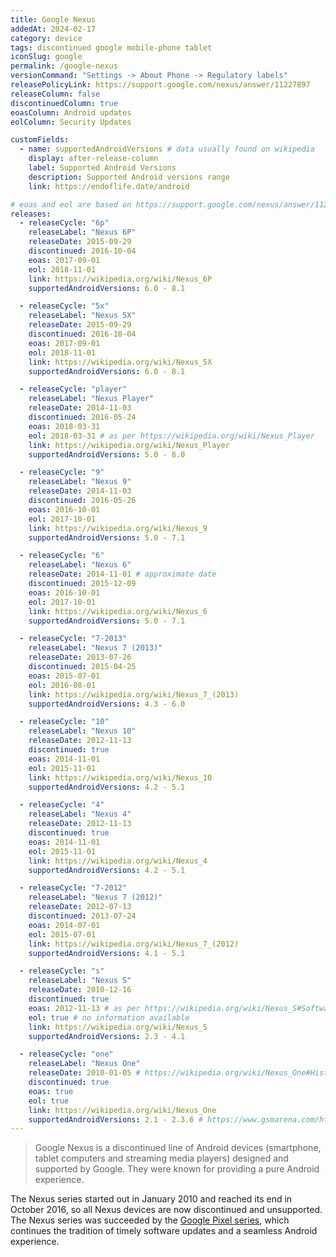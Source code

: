 ```yaml
---
title: Google Nexus
addedAt: 2024-02-17
category: device
tags: discontinued google mobile-phone tablet
iconSlug: google
permalink: /google-nexus
versionCommand: "Settings -> About Phone -> Regulatory labels"
releasePolicyLink: https://support.google.com/nexus/answer/11227897
releaseColumn: false
discontinuedColumn: true
eoasColumn: Android updates
eolColumn: Security Updates

customFields:
  - name: supportedAndroidVersions # data usually found on wikipedia
    display: after-release-column
    label: Supported Android Versions
    description: Supported Android versions range
    link: https://endoflife.date/android

# eoas and eol are based on https://support.google.com/nexus/answer/11227897
releases:
  - releaseCycle: "6p"
    releaseLabel: "Nexus 6P"
    releaseDate: 2015-09-29
    discontinued: 2016-10-04
    eoas: 2017-09-01
    eol: 2018-11-01
    link: https://wikipedia.org/wiki/Nexus_6P
    supportedAndroidVersions: 6.0 - 8.1

  - releaseCycle: "5x"
    releaseLabel: "Nexus 5X"
    releaseDate: 2015-09-29
    discontinued: 2016-10-04
    eoas: 2017-09-01
    eol: 2018-11-01
    link: https://wikipedia.org/wiki/Nexus_5X
    supportedAndroidVersions: 6.0 - 8.1

  - releaseCycle: "player"
    releaseLabel: "Nexus Player"
    releaseDate: 2014-11-03
    discontinued: 2016-05-24
    eoas: 2018-03-31
    eol: 2018-03-31 # as per https://wikipedia.org/wiki/Nexus_Player
    link: https://wikipedia.org/wiki/Nexus_Player
    supportedAndroidVersions: 5.0 - 8.0

  - releaseCycle: "9"
    releaseLabel: "Nexus 9"
    releaseDate: 2014-11-03
    discontinued: 2016-05-26
    eoas: 2016-10-01
    eol: 2017-10-01
    link: https://wikipedia.org/wiki/Nexus_9
    supportedAndroidVersions: 5.0 - 7.1

  - releaseCycle: "6"
    releaseLabel: "Nexus 6"
    releaseDate: 2014-11-01 # approximate date
    discontinued: 2015-12-09
    eoas: 2016-10-01
    eol: 2017-10-01
    link: https://wikipedia.org/wiki/Nexus_6
    supportedAndroidVersions: 5.0 - 7.1

  - releaseCycle: "7-2013"
    releaseLabel: "Nexus 7 (2013)"
    releaseDate: 2013-07-26
    discontinued: 2015-04-25
    eoas: 2015-07-01
    eol: 2016-08-01
    link: https://wikipedia.org/wiki/Nexus_7_(2013)
    supportedAndroidVersions: 4.3 - 6.0

  - releaseCycle: "10"
    releaseLabel: "Nexus 10"
    releaseDate: 2012-11-13
    discontinued: true
    eoas: 2014-11-01
    eol: 2015-11-01
    link: https://wikipedia.org/wiki/Nexus_10
    supportedAndroidVersions: 4.2 - 5.1

  - releaseCycle: "4"
    releaseLabel: "Nexus 4"
    releaseDate: 2012-11-13
    discontinued: true
    eoas: 2014-11-01
    eol: 2015-11-01
    link: https://wikipedia.org/wiki/Nexus_4
    supportedAndroidVersions: 4.2 - 5.1

  - releaseCycle: "7-2012"
    releaseLabel: "Nexus 7 (2012)"
    releaseDate: 2012-07-13
    discontinued: 2013-07-24
    eoas: 2014-07-01
    eol: 2015-07-01
    link: https://wikipedia.org/wiki/Nexus_7_(2012)
    supportedAndroidVersions: 4.1 - 5.1

  - releaseCycle: "s"
    releaseLabel: "Nexus S"
    releaseDate: 2010-12-16
    discontinued: true
    eoas: 2012-11-13 # as per https://wikipedia.org/wiki/Nexus_S#Software
    eol: true # no information available
    link: https://wikipedia.org/wiki/Nexus_S
    supportedAndroidVersions: 2.3 - 4.1

  - releaseCycle: "one"
    releaseLabel: "Nexus One"
    releaseDate: 2010-01-05 # https://wikipedia.org/wiki/Nexus_One#History
    discontinued: true
    eoas: true
    eol: true
    link: https://wikipedia.org/wiki/Nexus_One
    supportedAndroidVersions: 2.1 - 2.3.6 # https://www.gsmarena.com/htc_google_nexus_one-3067.php
---
```


> Google Nexus is a discontinued line of Android devices (smartphone, tablet computers and
> streaming media players) designed and supported by Google. They were known for providing a pure
> Android experience.

The Nexus series started out in January 2010 and reached its end in October 2016, so all Nexus
devices are now discontinued and unsupported. The Nexus series was succeeded by the [Google
Pixel series](/pixel), which continues the tradition of timely software updates and a seamless
Android experience.

